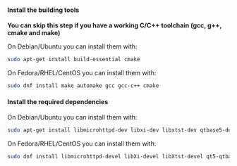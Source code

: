 #### Install the building tools
**You can skip this step if you have a working C/C++ toolchain (gcc, g++, cmake and make)**

On Debian/Ubuntu you can install them with:

```bash
sudo apt-get install build-essential cmake
```

On Fedora/RHEL/CentOS you can install them with:

```bash
sudo dnf install make automake gcc gcc-c++ cmake 
```

#### Install the required dependencies

On Debian/Ubuntu you can install them with:

```bash
sudo apt-get install libmicrohttpd-dev libxi-dev libxtst-dev qtbase5-dev libqt5x11extras5-dev qttools5-dev qttools5-dev-tools libgcrypt20-dev zlib1g-dev
```

On Fedora/RHEL/CentOS you can install them with:

```bash
sudo dnf install libmicrohttpd-devel libXi-devel libXtst-devel qt5-qtbase-devel qt5-qtx11extras qt5-qttools libgcrypt-devel zlib-devel
```

